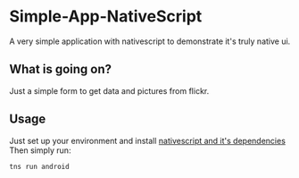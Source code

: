 # Simple-App-NativeScript
A very simple application with nativescript to demonstrate it's truly native ui.

## What is going on?
Just a simple form to get data and pictures from flickr.

## Usage
Just set up your environment and install [nativescript and it's dependencies](https://docs.nativescript.org/start/quick-setup) 
Then simply run:
```
tns run android
```


